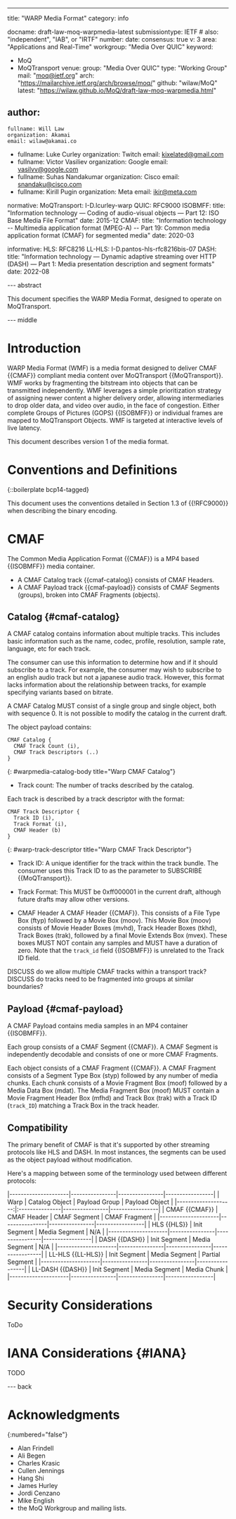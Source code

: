 ---
title: "WARP Media Format"
category: info

docname: draft-law-moq-warpmedia-latest
submissiontype: IETF  # also: "independent", "IAB", or "IRTF"
number:
date:
consensus: true
v: 3
area: "Applications and Real-Time"
workgroup: "Media Over QUIC"
keyword:
 - MoQ
 - MoQTransport
venue:
  group: "Media Over QUIC"
  type: "Working Group"
  mail: "moq@ietf.org"
  arch: "https://mailarchive.ietf.org/arch/browse/moq/"
  github: "wilaw/MoQ"
  latest: "https://wilaw.github.io/MoQ/draft-law-moq-warpmedia.html"

author:
 -
    fullname: Will Law
    organization: Akamai
    email: wilaw@akamai.co
 -
    fullname: Luke Curley
    organization: Twitch
    email: kixelated@gmail.com
 -
    fullname: Victor Vasiliev
    organization: Google
    email: vasilvv@google.com
 -
    fullname: Suhas Nandakumar
    organization: Cisco
    email: snandaku@cisco.com
 -
    fullname: Kirill Pugin
    organization: Meta
    email: ikir@meta.com

normative:
  MoQTransport: I-D.lcurley-warp
  QUIC: RFC9000
  ISOBMFF:
    title: "Information technology — Coding of audio-visual objects — Part 12: ISO Base Media File Format"
    date: 2015-12
  CMAF:
    title: "Information technology -- Multimedia application format (MPEG-A) -- Part 19: Common media application format (CMAF) for segmented media"
    date: 2020-03



informative:
  HLS: RFC8216
  LL-HLS: I-D.pantos-hls-rfc8216bis-07
  DASH:
    title: "Information technology — Dynamic adaptive streaming over HTTP (DASH) — Part 1: Media presentation description and segment formats"
    date: 2022-08

--- abstract

This document specifies the WARP Media Format, designed to operate on MoQTransport.


--- middle

# Introduction

WARP Media Format (WMF) is a media format designed to deliver CMAF {{CMAF}} compliant media content over MoQTransport {{MoQTransport}}. WMF works by fragmenting the bitstream into objects that can be transmitted independently. WMF leverages a simple prioritization strategy of assigning newer content a higher delivery order, allowing intermediaries to drop older data, and video over audio, in the face of congestion. Either complete Groups of Pictures (GOPS) {{ISOBMFF}} or individual frames are mapped to MoQTransport Objects. WMF is targeted at interactive levels of live latency.

This document describes version 1 of the media format.

# Conventions and Definitions

{::boilerplate bcp14-tagged}

This document uses the conventions detailed in Section 1.3 of {{!RFC9000}} when describing the binary encoding.

# CMAF
The Common Media Application Format {{CMAF}} is a MP4 based {{ISOBMFF}} media container.

* A CMAF Catalog track {{cmaf-catalog}} consists of CMAF Headers.
* A CMAF Payload track {{cmaf-payload}} consists of CMAF Segments (groups), broken into CMAF Fragments (objects).

## Catalog {#cmaf-catalog}
A CMAF catalog contains information about multiple tracks.
This includes basic information such as the name, codec, profile, resolution, sample rate, language, etc for each track.

The consumer can use this information to determine how and if it should subscribe to a track.
For example, the consumer may wish to subscribe to an english audio track but not a japanese audio track.
However, this format lacks information about the relationship between tracks, for example specifying variants based on bitrate.

A CMAF Catalog MUST consist of a single group and single object, both with sequence 0.
It is not possible to modify the catalog in the current draft.

The object payload contains:

~~~
CMAF Catalog {
  CMAF Track Count (i),
  CMAF Track Descriptors (..)
}
~~~
{: #warpmedia-catalog-body title="Warp CMAF Catalog"}

* Track count:
The number of tracks described by the catalog.

Each track is described by a track descriptor with the format:

~~~
CMAF Track Descriptor {
  Track ID (i),
  Track Format (i),
  CMAF Header (b)
}
~~~
{: #warp-track-descriptor title="Warp CMAF Track Descriptor"}

* Track ID:
A unique identifier for the track within the track bundle.
The consumer uses this Track ID to as the parameter to SUBSCRIBE {{MoQTransport}}.

* Track Format:
This MUST be 0xff000001 in the current draft, although future drafts may allow other versions.

* CMAF Header
A CMAF Header {{CMAF}}.
This consists of a File Type Box (ftyp) followed by a Movie Box (moov).
This Movie Box (moov) consists of Movie Header Boxes (mvhd), Track Header Boxes (tkhd), Track Boxes (trak), followed by a final Movie Extends Box (mvex).
These boxes MUST NOT contain any samples and MUST have a duration of zero.
Note that the `track_id` field {{ISOBMFF}} is unrelated to the Track ID field.


DISCUSS do we allow multiple CMAF tracks within a transport track?
DISCUSS do tracks need to be fragmented into groups at similar boundaries?


## Payload {#cmaf-payload}
A CMAF Payload contains media samples in an MP4 container {{ISOBMFF}}.

Each group consists of a CMAF Segment {{CMAF}}.
A CMAF Segment is independently decodable and consists of one or more CMAF Fragments.

Each object consists of a CMAF Fragment {{CMAF}}.
A CMAF Fragment consists of a Segment Type Box (styp) followed by any number of media chunks.
Each chunk consists of a Movie Fragment Box (moof) followed by a Media Data Box (mdat).
The Media Fragment Box (moof) MUST contain a Movie Fragment Header Box (mfhd) and Track Box (trak) with a Track ID (`track_ID`) matching a Track Box in the track header.

## Compatibility
The primary benefit of CMAF is that it's supported by other streaming protocols like HLS and DASH.
In most instances, the segments can be used as the object payload without modification.

Here's a mapping between some of the terminology used between different protocols:

|---------------------|----------------|----------------|-----------------|
| Warp                | Catalog Object | Payload Group  | Payload Object  |
|--------------------:|:---------------|----------------|-----------------|
| CMAF {{CMAF}}       | CMAF Header    | CMAF Segment   | CMAF Fragment   |
|---------------------|----------------|----------------|-----------------|
| HLS {{HLS}}         | Init Segment   | Media Segment  | N/A             |
|---------------------|----------------|----------------|-----------------|
| DASH {{DASH}}       | Init Segment   | Media Segment  | N/A             |
|---------------------|----------------|----------------|-----------------|
| LL-HLS {{LL-HLS}}   | Init Segment   | Media Segment  | Partial Segment |
|---------------------|----------------|----------------|-----------------|
| LL-DASH {{DASH}}    | Init Segment   | Media Segment  | Media Chunk     |
|---------------------|----------------|----------------|-----------------|


# Security Considerations

ToDo

# IANA Considerations {#IANA}

TODO

--- back

# Acknowledgments
{:numbered="false"}

- Alan Frindell
- Ali Begen
- Charles Krasic
- Cullen Jennings
- Hang Shi
- James Hurley
- Jordi Cenzano
- Mike English
- the MoQ Workgroup and mailing lists.
